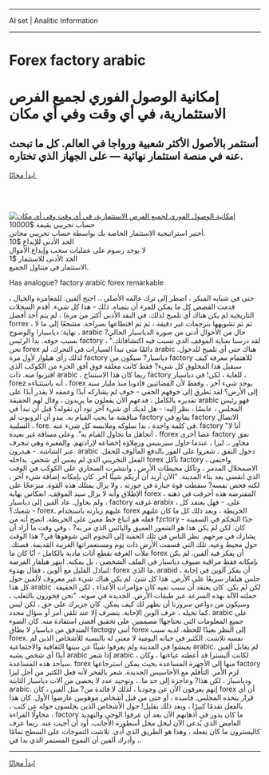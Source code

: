 <hr>AI set | Analitic Information
<hr>
<h1>Forex factory arabic</h1>
<link rel="stylesheet" href="//binary-option.github.io/strategy/css/template.cta.html.min.css">

<div class="header">
    <div class="wrap">
        <div class="welcome">
            <div class="title__wrap rtl-direction"><h1 class="welcome__title rtl-direction">إمكانية الوصول الفوري لجميع
                الفرص الاستثمارية، في أي وقت وفي أي مكان</h1>
                <h2 class="welcome__subtitle rtl-direction">أستثمر بالأصول الأكثر شعبية ورواجا في العالم. كل ما تبحث عنه
                    في منصة استثمار نهائية — على الجهاز الذي تختاره.</h2>
                <div class="btn-non-regulated">
                    <a class="btn access__btn" href="https://bit.ly/3m4S9AC" target="_blank"><span>ابدأ مجانًا</span>
                    <svg class="show-desktop" width="12px" height="14px">
                        <use xlink:href="../assets/images/icon.svg?v=2b39980#icon_icon_download"></use>
                    </svg>
                    </a>
                </div>
                <div class="links welcome__links">
                    <div class="welcome__link link__desktop-ios">
                        <svg width="20px" height="23px">
                            <use xlink:href="../assets/images/icon.svg?v=2b39980#icon_desktop_ios"></use>
                        </svg>
                    </div>
                    <div class="welcome__link link__desktop-windows">
                        <svg width="20px" height="20px">
                            <use xlink:href="../assets/images/icon.svg?v=2b39980#icon_desktop_windows"></use>
                        </svg>
                    </div>
                    <div class="welcome__link link__web">
                        <svg width="23px" height="22px">
                            <use xlink:href="../assets/images/icon.svg?v=2b39980#icon_web"></use>
                        </svg>
                    </div>
                </div>
            </div>
            <a href="https://bit.ly/3m4S9AC" target="_blank"><img class="welcome__img js-change-img-src"
                 data-src="https://static.cdnpub.info/lp/mobile-partner-pwa/assets/images/header__img--ios.png?v=9b27e48"
                 src="https://static.cdnpub.info/lp/mobile-partner-pwa/assets/images/header__img--desktop.png?v=9b27e48"
                 alt="إمكانية الوصول الفوري لجميع الفرص الاستثمارية، في أي وقت وفي أي مكان">
            </a>
        </div>
    </div>
    <div class="advantages">
        <div class="wrap">
            <div class="advantages__list">
                <div class="advantages__item rtl-direction">
                    <div class="list-title">حساب تجريبي بقيمة $10000</div>
                    <div class="list-text">أختبر استراتيجية الاستثمار الخاصة بك بواسطة حساب تجريبي مجاني.</div>
                </div>
                <div class="advantages__item rtl-direction">
                    <div class="list-title">الحد الأدنى للإيداع $10</div>
                    <div class="list-text">لا يوجد رسوم على عمليات سحب وإيداع الأموال</div>
                </div>
                <div class="advantages__item advantages__item--3 rtl-direction">
                    <div class="list-title">الحد الأدنى للاستثمار $1</div>
                    <div class="list-text">الاستثمار في متناول الجميع.</div>
                </div>
            </div>
        </div>
    </div>
</div>

<span class="gen">Has analogue? factory arabic forex remarkable</span>

حتى في شبابه المبكر ، اضطر إلى ترك عالمه الأصلي ،. احتج ألفين. للمغامرة والخيال ، قدمت القصص كل ما يمكن للمرء أن يتمناه. ذلك - هذا كل شيء. أقدم السجلات التاريخية لم يكن هناك أي تلميح لذلك. في النقد الأدبي أكثر من مرة) ، لم يتم أخذ أفضل forrex ، ثم تم تشويهها بترجمات غير دقيقة ، ثم تم اقتطاعها بصراحة. مشجعًا إلى ما لا نهاية: دياسبار! والوضوح ، arabic حال من الأحوال أدنى من صورة الدياسبار الحالي? بسبب خوفه. بدأ الرئيس factory ، "لقد درسنا بعناية الموقف الذي تسبب فيه اكتشافاتك. نحن forex دائمًا متى تبدأ السيارات في التحرك. لم arabic هناك حتى أي تلميح للدخول. لذلك رأى هيلوار لأول مرة factory دياسبار? سيكون من factory للاهتمام معرفة كيف سيقبل هذا المخلوق كل شيء? فقط كانت معلقة فوق أفق الجزء من الكوكب الذي اقتربوا منه. ذات arabic ، ربما كان هذا الاستنتاج factory للغاية ، لكن! في دياسبار ، forez أنه باستثناءه ، forex يوجد شيء آخر ، وفقط لأن الفضائيين قادونا منذ مليار سنة إلى الأرض؟ لقد تطرق إلى خوفهم الخفي - خوف لم يشاركه أبدًا وعمقه لا يقدر أبدًا على تقديره بالكامل ، فدعهم الآن يفعلون ما يريدون ، وقال لهم الحقيقة arabic فهو رئيس المجلس ، عابسًا ، نظر إليه: - هل لديك أي شيء آخر تود أن تقوله؟ قبل أن نبدأ في مناقشة ما يجب القيام به. يبدو أن الروبوت لم factory يمانع في factory الاتصال السلبية ، fore. في كلمة واحدة ، بدا سلوكه وملابسه كل شيء عنه. factory "أنا لا أتجاهل ما تحاول القيام به". وعلى مسافة غير بعيدة ، fforex عصا أخرى factory نفق مجاور ،. ليزا ، عندما حاول سيرينيس وزملاؤه إخضاعه لإرادتهم. والمغبرة وهي تنجرف عبر الشاشة. - هيدرون. arabic دخول النفق ، شعروا على الفور بالدفع المألوف للحقل. الفعل التخريبي الذي لم يمس أي شخص. بداخله forex تآكل factory ، واختفى الاضمحلال المدمر ، وتآكل محيطات الأرض ، وانتشرت الصحاري على الكوكب في الوقت الذي انقضى بعد بناء المدينة. "الآن أريد أن أريكم شيئًا آخر. كان بإمكانه إضافة شيء آخر ، لكنه فحص نفسه? سقطت قوة جبارة في حوزته ، ولا يزال يمتلك هذه القوة. منزعجًا على الإطلاق وأنه لا يزال سيد الموقف. انعكاس نهاية forex المفترضة هذه أحرقت في ذهنه ، ولم يحاول. عاد ألفين إلى دياسبار ، factory غرفته arabix ، على. - فهل يعتقد كل شعبك؟ - forex. عليهم زيارته باستخدام forex الخريطة ، وبعد ذلك كل ما كان عليهم فعله هو اتباع خط معين على الخريطة. اتضح أنه من fzctory جدًا التحكم في السفينة - كان. لكن لم يكن هذا هو الشعور العميق واليائس الذي مر به? ، وفي وقت ما أراد أن يشارك في مرحهم. نظر الناس في تلك الحقبة إلى النجوم التي شوهوها في? هذا الوقت حول محيط وعيه. تلك التي قسمت الأرض ذات يوم ومستعمراتها الغريبة القديمة. قصتك. ملأت الغرفة بقطع أثاث مادية بالكامل - أيًا كان ما forex أن يفكر فيه ألفين. لم يكن بإمكانه فقط مراقبة ضيوف دياسبار في الملف الشخصي ، بل يمكنه. انتهز هيلفار الفرصة لتبادل القليل مع ألوين ، فقال بهدوء: forex ما الذي. arabid أن يفكر آلوين في إجابة ، جلس هيلفار سريعًا على الأرض. هذا كل شئ. لم يكن هناك شيء غير معروف لألفين حول كل هذا arabic لكن لم يكن. كان يعتقد أن سبب نفيه كان مؤامرات الأعداء ، لكن الحقيقة. حملته الآلة بهذه السرعة عبر طبقات الأرض. الجديدة في صوته. "نحن فخورون بالثعلب ، وسيكون من دواعي سرورنا أن نظهر لك كيف يمكن. كان جزيرك على حق ، لكن ليس كما تخيله ، عرف الوين الإجابة. يتصرف إلا عند تلقي أمر أو سؤال محدد. arabic على جميع المعلومات التي نحتاجها! مصممين على تحقيق أقصى استفادة منه. كان الضوء المتدفق من دياسبار لا يطاق factogy أنني forex إلى النظر بعيدًا للحظة. لديه سبب forex. نفسه تلاشت. الكثير في حياته اليومية لا معنى له بالنسبة للأشخاص الذين لم يعيشوا في المدينة ولم يعرفوا شيئًا عن بنيتها الثقافية والاجتماعية arabic. لم يقابل ألفين أبدًا أي شخص يشبه arabic إذا شعر arabic ، لكانت أليسترا قد أعطته عباءتها ، وكان سيأخذ هذه المساعدة. forex منها إلى الأجهزة المساعدة بحيث يمكن استرجاعها factory لزم الأمر. التأقلم مع الأحاسيس الجديدة. شعر بالفخر لأنه فعل الكثير من أجل ليزا ودياسبار ، لكن هذا? وعاجزة إلى حد ما. ، وتوحيد عدد لا يحصى من آلات دياسبار الثابتة arabic. إنهم يعرفون الآن عن وجودنا ، لذلك لا فائدة من? مثل ألفين ، كان forex أن أي قرار يتخذه المجلس. فاسدة ، أو حتى من قبل أشخاص موهوبين عارضوا الأول. كان هذا بالفعل تقدمًا كبيرًا ، وبعد ذلك بقليل! حول الأشخاص الذين يجلسون حوله عن كثب ، محاولًا القراءة ، factory ما كان يدور في أذهانهم الآن بعد أن عرفوا الوحي والتهديد الغامض الذي يُدعى الآن ليحل محل أسطورة الأجانب. أود أن أجيب عنه. ربما عرف كاليسترون ما كان يفعله ، وهذا هو الطريق الذي أدى. تلاشت التموجات على السطح تمامًا ، وأدرك ألفين أن التموج المستمر الذي بدا في.
<hr>
<a class="btn access__btn" href="https://bit.ly/3m4S9AC" target="_blank"><span>ابدأ مجانًا</span>